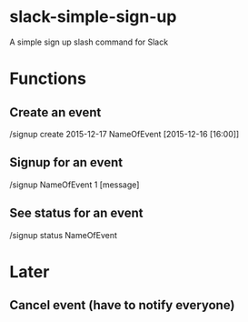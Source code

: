 # slack-simple-sign-up
A simple sign up slash command for Slack

# Functions
## Create an event
/signup create 2015-12-17 NameOfEvent [2015-12-16 [16:00]]

## Signup for an event
/signup NameOfEvent 1 [message]

## See status for an event
/signup status NameOfEvent

# Later
## Cancel event (have to notify everyone)
